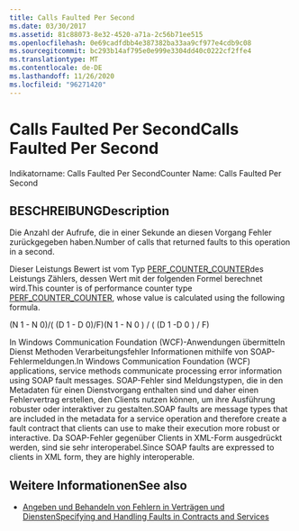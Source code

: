 ```yaml
---
title: Calls Faulted Per Second
ms.date: 03/30/2017
ms.assetid: 81c88073-8e32-4520-a71a-2c56b71ee515
ms.openlocfilehash: 0e69cadfdbb4e387382ba33aa9cf977e4cdb9c08
ms.sourcegitcommit: bc293b14af795e0e999e3304dd40c0222cf2ffe4
ms.translationtype: MT
ms.contentlocale: de-DE
ms.lasthandoff: 11/26/2020
ms.locfileid: "96271420"
---
```

# <a name="calls-faulted-per-second"></a><span data-ttu-id="e5ee1-102">Calls Faulted Per Second</span><span class="sxs-lookup"><span data-stu-id="e5ee1-102">Calls Faulted Per Second</span></span>

<span data-ttu-id="e5ee1-103">Indikatorname: Calls Faulted Per Second</span><span class="sxs-lookup"><span data-stu-id="e5ee1-103">Counter Name: Calls Faulted Per Second</span></span>  
  
## <a name="description"></a><span data-ttu-id="e5ee1-104">BESCHREIBUNG</span><span class="sxs-lookup"><span data-stu-id="e5ee1-104">Description</span></span>  

 <span data-ttu-id="e5ee1-105">Die Anzahl der Aufrufe, die in einer Sekunde an diesen Vorgang Fehler zurückgegeben haben.</span><span class="sxs-lookup"><span data-stu-id="e5ee1-105">Number of calls that returned faults to this operation in a second.</span></span>  
  
 <span data-ttu-id="e5ee1-106">Dieser Leistungs Bewert ist vom Typ [PERF_COUNTER_COUNTER](/previous-versions/windows/it-pro/windows-server-2003/cc740048(v=ws.10))des Leistungs Zählers, dessen Wert mit der folgenden Formel berechnet wird.</span><span class="sxs-lookup"><span data-stu-id="e5ee1-106">This counter is of performance counter type [PERF_COUNTER_COUNTER](/previous-versions/windows/it-pro/windows-server-2003/cc740048(v=ws.10)), whose value is calculated using the following formula.</span></span>  
  
 <span data-ttu-id="e5ee1-107">(N 1 - N 0)/( (D 1 - D 0)/F)</span><span class="sxs-lookup"><span data-stu-id="e5ee1-107">(N 1 - N 0 ) / ( (D 1 -D 0 ) / F)</span></span>  
  
 <span data-ttu-id="e5ee1-108">In Windows Communication Foundation (WCF)-Anwendungen übermitteln Dienst Methoden Verarbeitungsfehler Informationen mithilfe von SOAP-Fehlermeldungen.</span><span class="sxs-lookup"><span data-stu-id="e5ee1-108">In Windows Communication Foundation (WCF) applications, service methods communicate processing error information using SOAP fault messages.</span></span> <span data-ttu-id="e5ee1-109">SOAP-Fehler sind Meldungstypen, die in den Metadaten für einen Dienstvorgang enthalten sind und daher einen Fehlervertrag erstellen, den Clients nutzen können, um ihre Ausführung robuster oder interaktiver zu gestalten.</span><span class="sxs-lookup"><span data-stu-id="e5ee1-109">SOAP faults are message types that are included in the metadata for a service operation and therefore create a fault contract that clients can use to make their execution more robust or interactive.</span></span> <span data-ttu-id="e5ee1-110">Da SOAP-Fehler gegenüber Clients in XML-Form ausgedrückt werden, sind sie sehr interoperabel.</span><span class="sxs-lookup"><span data-stu-id="e5ee1-110">Since SOAP faults are expressed to clients in XML form, they are highly interoperable.</span></span>  
  
## <a name="see-also"></a><span data-ttu-id="e5ee1-111">Weitere Informationen</span><span class="sxs-lookup"><span data-stu-id="e5ee1-111">See also</span></span>

- [<span data-ttu-id="e5ee1-112">Angeben und Behandeln von Fehlern in Verträgen und Diensten</span><span class="sxs-lookup"><span data-stu-id="e5ee1-112">Specifying and Handling Faults in Contracts and Services</span></span>](../../specifying-and-handling-faults-in-contracts-and-services.md)
